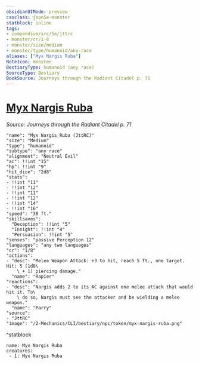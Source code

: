 ```yaml
---
obsidianUIMode: preview
cssclass: json5e-monster
statblock: inline
tags:
- compendium/src/5e/jttrc
- monster/cr/1-8
- monster/size/medium
- monster/type/humanoid/any-race
aliases: ["Myx Nargis Ruba"]
NoteIcon: monster
BestiaryType: humanoid (any race)
SourceType: Bestiary
BookSource: Journeys through the Radiant Citadel p. 71
---
```

# [Myx Nargis Ruba](2-Mechanics/CLI/bestiary/npc/myx-nargis-ruba-jttrc.md)
*Source: Journeys through the Radiant Citadel p. 71*  

```statblock
"name": "Myx Nargis Ruba (JttRC)"
"size": "Medium"
"type": "humanoid"
"subtype": "any race"
"alignment": "Neutral Evil"
"ac": !!int "15"
"hp": !!int "9"
"hit_dice": "2d8"
"stats":
- !!int "11"
- !!int "12"
- !!int "11"
- !!int "12"
- !!int "14"
- !!int "16"
"speed": "30 ft."
"skillsaves":
  "Deception": !!int "5"
  "Insight": !!int "4"
  "Persuasion": !!int "5"
"senses": "passive Perception 12"
"languages": "any two languages"
"cr": "1/8"
"actions":
- "desc": "Melee Weapon Attack: +3 to hit, reach 5 ft., one target. Hit: 5 (1d8\
    \ + 1) piercing damage."
  "name": "Rapier"
"reactions":
- "desc": "Nargis adds 2 to its AC against one melee attack that would hit it. To\
    \ do so, Nargis must see the attacker and be wielding a melee weapon."
  "name": "Parry"
"source":
- "JttRC"
"image": "/2-Mechanics/CLI/bestiary/npc/token/myx-nargis-ruba.png"
```
^statblock

```encounter-table
name: Myx Nargis Ruba
creatures:
 - 1: Myx Nargis Ruba
```